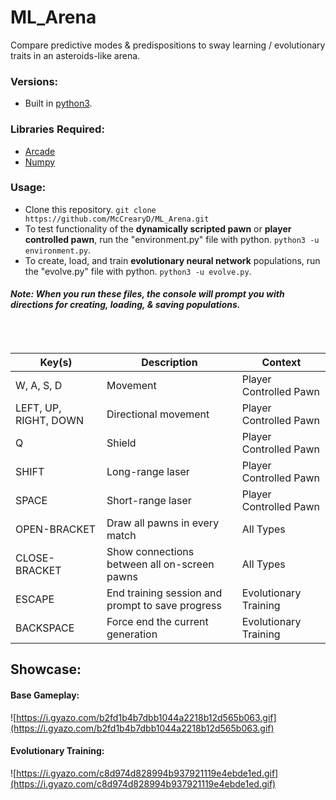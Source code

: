 # ML_Arena
Compare predictive modes &amp; predispositions to sway learning / evolutionary traits in an asteroids-like arena.

### Versions:
- Built in [python3](https://www.python.org/downloads/).

### Libraries Required:
- [Arcade](http://arcade.academy/)
- [Numpy](http://www.numpy.org/)

### Usage:
- Clone this repository. `git clone https://github.com/McCrearyD/ML_Arena.git`
- To test functionality of the **dynamically scripted pawn** or **player controlled pawn**, run the "environment.py" file with python. `python3 -u environment.py`.
- To create, load, and train **evolutionary neural network** populations, run the "evolve.py" file with python. `python3 -u evolve.py`.

#### *Note: When you run these files, the console will prompt you with directions for creating, loading, & saving populations.*

<br>
<br>

|Key(s)|Description|Context|
|---|---|---|
|W, A, S, D|Movement|Player Controlled Pawn|
|LEFT, UP, RIGHT, DOWN|Directional movement|Player Controlled Pawn|
|Q|Shield|Player Controlled Pawn|
|SHIFT|Long-range laser|Player Controlled Pawn|
|SPACE|Short-range laser|Player Controlled Pawn|
|OPEN-BRACKET|Draw all pawns in every match|All Types|
|CLOSE-BRACKET|Show connections between all on-screen pawns|All Types|
|ESCAPE|End training session and prompt to save progress|Evolutionary Training|
|BACKSPACE|Force end the current generation|Evolutionary Training|


## Showcase:
#### Base Gameplay:
![https://i.gyazo.com/b2fd1b4b7dbb1044a2218b12d565b063.gif](https://i.gyazo.com/b2fd1b4b7dbb1044a2218b12d565b063.gif)

#### Evolutionary Training:
![https://i.gyazo.com/c8d974d828994b937921119e4ebde1ed.gif](https://i.gyazo.com/c8d974d828994b937921119e4ebde1ed.gif)
